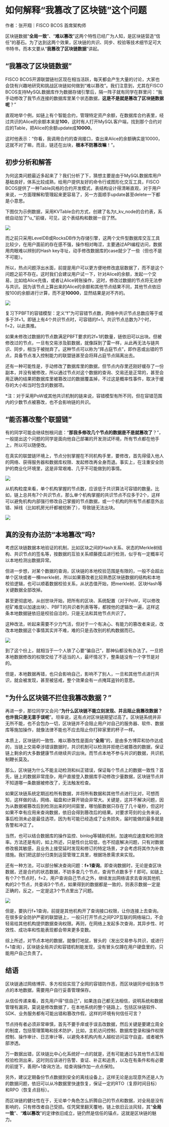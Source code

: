 # 如何解释“我篡改了区块链”这个问题

作者：张开翔｜FISCO BCOS 首席架构师

区块链数据“**全局一致**”、“**难以篡改**”这两个特性已经广为人知，是区块链营造“信任”的基石。为了达到这两个效果，区块链的共识、同步、校验等技术细节足可大书特书，而本文要从“**我篡改了区块链数据**”讲起。

## “我篡改了区块链数据”

FISCO BCOS开源联盟链社区现在相当活跃，每天都会产生大量的讨论，大家也会饶有兴趣地研究和挑战区块链如何做到“难以篡改”。我们注意到，尤其在FISCO BCOS支持MySQL数据库作为数据存储引擎后，隔一阵子就有同学在群里问：“我手动修改了我节点连接的数据库里某个状态数据，**这是不是就是篡改了区块链数据呢**？”

直观地举个例，如链上有个智能合约，管理特定资产余额，在数据库合约表里，经过共识的Alice的余额本来是**100**，这时有人打开MySQL客户端，找到那个合约对应的Table，把Alice的余额update成**10000**。

这时他表示：“你看，我调用合约的查询接口，查出来Alice的余额确实是10000，这就不对了嘛，而且，链还在出块，**根本不防篡改嘛**！”。

## 初步分析和解答

为何这类问题最近多起来了？我们分析了下，猜想主要是由于MySQL数据库用户基础良好，体系比较成熟，给用户提供友好的命令行或图形化交互工具，FISCO BCOS提供了一种Table风格的合约开发模式，表结构设计得清晰直观，对于用户来说，一方面理解和管理起来更容易了，另一方面顺手update甚至delete一下都是小意思。

下图仅为示例数据，采用KVTable合约方式，创建了名为t_kv_node的合约表，系统自动加了“u_”前缀，可见，这个表结构和数据一目了然。

![](../../../images/articles/the_truth_of_tampering/IMG_5027.PNG)

而之前只采用LevelDB或RocksDB作为存储引擎，这两个文件型数据库交互工具比较少，在用户面前的存在感不强，操作相对晦涩，主要通过API编程访问，数据用肉眼难以辨别的Hash key寻址，动手修改数据库的case就少了一些（但也不是不可能）。

所以，热点问题浮出水面，前提是用户可以更方便地修改底层数据了，而不是这个问题之前不存在。这时我们会建议用户试一下，针对Alice的余额，发起一个交易，比如给Alice充值，或者让Alice转账操作，这时，修改过数据的节点将无法参与共识。因为该节点上算出来的Alice的余额和其他节点结果不同，其他节点依旧按100的余额进行计算，而不是**10000**，显然结果是对不齐的。

![](../../../images/articles/the_truth_of_tampering/IMG_5028.PNG)


复习下PBFT的容错模型：定义“f”为可容错节点数，网络中共识节点总数应等于或多于3f+1。即链上有4个共识节点时，可容错的f=1，共识节点总数为7个时，f=2，以此类推。

如果未修改过数据的节点数满足PBFT要求的2f+1的数量，链依旧可以出块。但被修改过的节点，一旦有交易涉及脏数据，就像踩到了雷一样，从此再无法与链共识、同步，相当于被抛弃了。这种节点可以称为“拜占庭节点”，即作恶或出错的节点，具备节点准入控制能力的联盟链甚至会将拜占庭节点隔离出去。

还有一种可能性是，手动修改了数据库里的数据，但节点内存里还刚好缓存了一份副本，并没有被修改，所以通过节点对这个数据的查询、交易还是正常的，甚至会用正确的结果把数据库里被篡改过的数据覆盖掉，不过这是概率性事件，取决于缓存的大小和当时包含的数据项。

*注：对于采用PoW或其他共识机制的链来说，容错模型有所不同，但在容错范围内的少数节点被篡改，也不会影响链的共识。

## “能否篡改整个联盟链”

有的同学可能会继续刨根问底：“**那我多修改几个节点的数据是不是就篡改了**？”，一般提出这个问题的同学是面向他自己部署的开发测试环境，所有节点都在他手上，所以可以随便改。

在真实的联盟链环境上，节点分别掌握在不同机构手里，要修改，首先得侵入他人的网络、获得服务器和数据库权限、发起修改再全身而退。事实上，在注重安全防护的商业化环境里，这是非常艰难、几乎不可能做到的事情。

![](../../../images/articles/the_truth_of_tampering/IMG_5029.PNG)

从机构粒度来看，单个机构掌握的节点数，应该低于共识算法可容错的数量。比如，链上总共有7个共识节点，那么单个机构掌握的共识节点不应多于2个，这样可以避免机构内部强行修改自己掌握的节点数据，或一个机构的所有节点都意外出错、掉线（比如机房光纤都被挖断了），导致链无法出块。

![](../../../images/articles/the_truth_of_tampering/IMG_5030.PNG)

## 真的没有办法防“本地篡改”吗?

考虑区块链数据本地验证的机制，比如区块之间的Hash关系、状态的Merkle树结构、共识节点的签名等，按数据的互验关系顺藤摸瓜进行检测，似乎有一定概率可以本地检测出数据异常。

但进一步想，对某个数据的查询，区块链的本地校验范围是有限的，一般不会超出单个区块或者一棵merkle树，所以如果篡改者比较熟悉区块链数据的结构和本地校验逻辑，也可以顺着数据校验关系，从状态值开始，把merkle树、区块Hash等关键数据全部改掉。

甚至更彻底地，从创世块开始，把所有的区块、系统配置（对于PoW，可以修改挖矿难度以加速出块）、PBFT的共识者列表等等，都按他的逻辑改一遍，这样这条本地数据链依旧是校验自洽的，只是无法和其他节点共识了。

这种改法，听起来需要不少力气活，但对于一个有决心、有能力的篡改者来说，改改本地数据这个事情其实并不难，难的只是去改别的机构数据而已。

![](../../../images/articles/the_truth_of_tampering/IMG_5031.PNG)

到了这个份上，就相当于一个人铁了心要“骗自己”，那神仙都没有办法了。一旦把本地数据修改的权限交给了不适当的人，最坏情况下，整条链没有一个字节是对的。

但是，本地数据再错，也只会影响自己，影响不了别人，一旦和其他节点进行共识，就会被发现，甚至被惩戒，整个效果会有一点掩耳盗铃的意思。

## "为什么区块链不拦住我篡改数据？”

再进一步，那位同学又会问:“**为什么区块链不能立刻发现、并且阻止我篡改数据？也许我只是无意手误呢**”。坦率说，这有点对区块链期望过高了。区块链系统并非无所不能，也不会包办一切，区块链并不会阻止用户对自己的服务器、软件、数据库等施加操作，就像法律不能也不应去阻止你打碎家里的杯子一样。

本质上，区块链的一致性、难以篡改性是面向“**全局**”的，是由多方博弈和协作达成的，当链上交易牵涉错误数据时，共识机制可以检测并拒绝已被篡改的数据，保证链上剩余的大多数健康节点继续共识出块。而节点本地不参与共识的数据，共识机制鞭长莫及。

那么，区块链为什么不能主动检测和纠正错误，保证每个节点上的数据一致性？首先，链上的数据非常庞杂，用户直接登入数据库手动修改少量数据，区块链节点并不知道哪一条数据被修改了，无法触发检查。

如果区块链系统定期巡检所有数据，并将所有数据和其他节点进行比对，可想而知，这样做的话，网络、磁盘和计算开销会非常大。关键是，这并不解决问题，因为从数据被篡改后到检测出来的时间窗里，哪怕脏数据只存在了几十毫秒，但这时如果不幸有应用来查询数据，依旧会得到篡改后的结果。对要求苛刻的业务来说，事后检测未必是最佳选项，因为有可能已经造成了业务损失，届时能做的最多就是告警和冲正了。

当然，也可以结合数据库的操作监控、binlog等辅助机制，加速响应速度和检测效率。方法还是有的，如上所述，只是性价比较低，也不彻底解决问题，只有对数据修改极其敏感，且业务上接受延时发现和修订的特定场景，才会考虑将其作为补救措施。我们把这部分归类到运营管理工具里，根据场景需求来实现。

还有一种方法，可以部分解决查询问题：**f+1查询**。即查询数据时，无论是查区块数据，还是合约的状态数据，不妨多查几个节点，查询节点数多于 f 即可。如链上有个7个节点时，f=2，用户查询自己节点之外，继续发出网络请求去查询其他机构的2个节点，共查询3个节点，如果得到的数据都是一致的，则表示数据一定是正确的，反之，一定是这3个节点里出了问题。

![](../../../images/articles/the_truth_of_tampering/IMG_5032.PNG)

但是，要执行f+1查询，前提是其他机构开了查询接口权限，让你连接上去查询。在很多安全防护严密的联盟链上，一般只打开节点之间P2P互联的网络端口，不会轻易给其他机构提供数据查询权限。再则，在网络上发起多次查询，其异步性、时效性、成功率和性能表现都会带来更多变数。

综上所述，对节点本地的数据，就像打地鼠，冒头的（发出交易参与共识，或进行f+1查询），区块链全局共识和容错机制能发现，没有冒头仅蹲在用户硬盘里的，只能用户自己负责了。

## 结语

区块链通过网络博弈、多方校验实现了全网的容错防作恶，而区块链同步给到各节点的本地数据，需要用户自行妥善管理保存。

从信任传递来看，首先用户得“信自己”，如果连自己都无法相信，说明系统和数据管理有漏洞，莫说是修改数据了，在本地系统的整个链路上，包括区块链软件、SDK、业务服务都有可能出错和篡改作假，这样的环境有何信任可言？

节点持有者必须非常审慎，首先不要手痒或手误去改数据，然后关键是要建立周全的制度，包括管理策略和技术防护，比如，主机访问控制、数据库登录和操作权限控制、操作审计、日志审计等，以避免本机构内有人越权访问监守自盗，或者被外部渗透。

万一数据出错，区块链比中心化系统好一点的就是，还有可能通过与其他节点互相校验检测出来，这时则应该进行告警、查证、补正和追责，以及在有条件和有必要的前提下，善用f+1查询方法，给查询操作加一点点保险。

另外，建议定期备份节点数据到安全的离线设备上，这样无论是出现意外还是人为的数据问题，依旧可以从冷数据里快速恢复，保证一定的RTO（复原时间目标）和RPO（恢复点目标）。

而区块链的健壮性在于，无论单个角色怎么折腾自己的节点和数据，对全局是没有影响的，只有修改者自己受损。任凭窝里翻天覆地，链上依旧云淡风轻，其“**全局一致**”、“**难以篡改**”的定律依旧成立，链仍然是信任的锚点，这就是区块链的魅力。